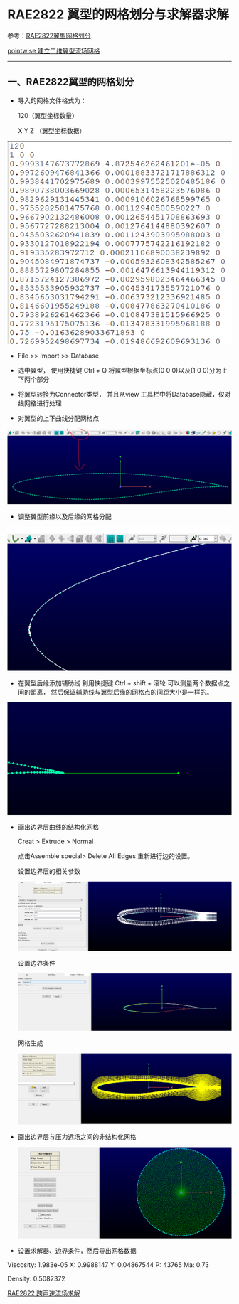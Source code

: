 # RAE2822 翼型的网格划分与求解器求解
参考：[RAE2822翼型网格划分](https://www.bilibili.com/video/BV1xg411T7xF/?spm_id_from=333.788.recommend_more_video.2&vd_source=43aa05a83871947f1aa864b1246b7e14)

[pointwise 建立二维翼型流场网格](http://www.doczj.com/doc/5a6063876-4.html)

---

## 一、RAE2822翼型的网格划分


* 导入的网格文件格式为：

    120（翼型坐标数量）

    X Y Z （翼型坐标数据）


<p align="center">
<img src="../images/rae1.png"/>
</p>

* File >> Import >> Database

* 选中翼型， 使用快捷键 Ctrl + Q 将翼型根据坐标点(0 0 0)以及(1 0 0)分为上下两个部分

* 将翼型转换为Connector类型， 并且从view 工具栏中将Database隐藏，仅对线网格进行处理

* 对翼型的上下曲线分配网格点

<p align="center">
<img src="../images/rae2.png"/>
</p>

* 调整翼型前缘以及后缘的网格分配
<p align="center">
<img src="../images/rae3.png"/>
</p>

* 在翼型后缘添加辅助线
利用快捷键 Ctrl + shift + 滚轮 可以测量两个数据点之间的距离， 然后保证辅助线与翼型后缘的网格点的间距大小是一样的。
<p align="center">
<img src="../images/rae4.png"/>
</p>

* 画出边界层曲线的结构化网格

     Creat > Extrude > Normal
  
    点击Assemble special> Delete All Edges 重新进行边的设置。
    
    设置边界层的相关参数
    <p align="center">
    <img src="../images/rae5.png"/>
    </p>
    设置边界条件
    <p align="center">
    <img src="../images/rae6.png"/>
    </p>
    网格生成
    <p align="center">
    <img src="../images/rae7.png"/>
    </p>
* 画出边界层与压力远场之间的非结构化网格
  <p align="center">
    <img src="../images/rae8.png"/>
    </p>
* 设置求解器、边界条件，然后导出网格数据

Viscosity: 1.983e-05
X:         0.9988147
Y:         0.04867544
P:         43765
Ma:        0.73

Density: 0.5082372

[RAE2822 跨声速流场求解](http://www.360doc.com/content/18/1128/14/50625244_797791736.shtml)

